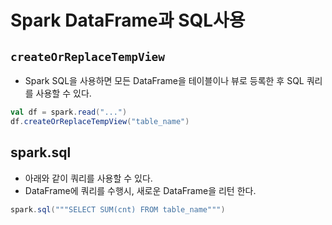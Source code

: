 # Spark DataFrame과 SQL사용

## `createOrReplaceTempView`
- Spark SQL을 사용하면 모든 DataFrame을 테이블이나 뷰로 등록한 후 SQL 쿼리를 사용할 수 있다.
```scala
val df = spark.read("...")
df.createOrReplaceTempView("table_name")
```

## spark.sql
- 아래와 같이 쿼리를 사용할 수 있다. 
- DataFrame에 쿼리를 수행시, 새로운 DataFrame을 리턴 한다.
```scala
spark.sql("""SELECT SUM(cnt) FROM table_name""")
```
